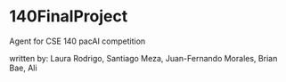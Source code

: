 # 140FinalProject
Agent for CSE 140 pacAI competition

written by: 
Laura Rodrigo, 
Santiago Meza, 
Juan-Fernando Morales, 
Brian Bae, 
Ali
